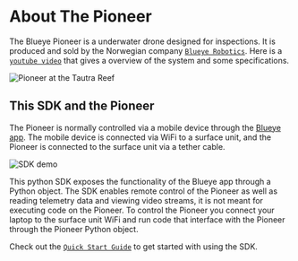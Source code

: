 # About The Pioneer
The Blueye Pioneer is a underwater drone designed for inspections. It is produced and sold by the Norwegian company [`Blueye Robotics`](https://www.blueyerobotics.com/).
Here is a [`youtube video`](https://www.youtube.com/watch?v=_-AEtr6xOP8) that gives a overview of the system and some specifications.


![Pioneer at the Tautra Reef](./docs/media/pioneer-at-reef.gif)

## This SDK and the Pioneer
The Pioneer is normally controlled via a mobile device through the [Blueye app](https://play.google.com/store/apps/details?id=no.blueye.blueyeapp). The mobile device
is connected via WiFi to a surface unit, and the Pioneer is connected to the surface unit via a tether cable.

![SDK demo](./docs/media/sdk-demo.gif)

This python SDK exposes the functionality of the Blueye app through a Python object. The SDK enables remote control of the Pioneer as well as reading telemetry data and viewing video streams, it is not meant for executing code on the Pioneer.
To control the Pioneer you connect your laptop to the surface unit WiFi and run code that interface with the Pioneer through the Pioneer Python object.


Check out the [`Quick Start Guide`](./docs/quick_start.md) to get started with using the SDK.
